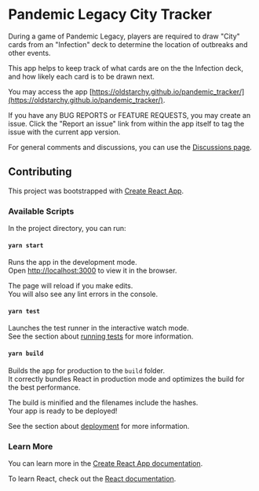# Pandemic Legacy City Tracker

During a game of Pandemic Legacy, players are required to draw "City" cards from an "Infection" deck to determine the location of outbreaks and other events.

This app helps to keep track of what cards are on the the Infection deck, and how likely each card is to be drawn next.

You may access the app [https://oldstarchy.github.io/pandemic_tracker/](https://oldstarchy.github.io/pandemic_tracker/).

If you have any BUG REPORTS or FEATURE REQUESTS, you may create an issue. Click the "Report an issue" link from within the app itself to tag the issue with the current app version.

For general comments and discussions, you can use the [Discussions page](https://github.com/OldStarchy/pandemic_tracker/discussions).

## Contributing

This project was bootstrapped with [Create React App](https://github.com/facebook/create-react-app).

### Available Scripts

In the project directory, you can run:

#### `yarn start`

Runs the app in the development mode.\
Open [http://localhost:3000](http://localhost:3000) to view it in the browser.

The page will reload if you make edits.\
You will also see any lint errors in the console.

#### `yarn test`

Launches the test runner in the interactive watch mode.\
See the section about [running tests](https://facebook.github.io/create-react-app/docs/running-tests) for more information.

#### `yarn build`

Builds the app for production to the `build` folder.\
It correctly bundles React in production mode and optimizes the build for the best performance.

The build is minified and the filenames include the hashes.\
Your app is ready to be deployed!

See the section about [deployment](https://facebook.github.io/create-react-app/docs/deployment) for more information.

### Learn More

You can learn more in the [Create React App documentation](https://facebook.github.io/create-react-app/docs/getting-started).

To learn React, check out the [React documentation](https://reactjs.org/).
